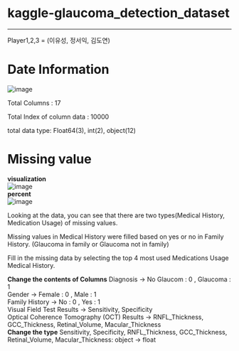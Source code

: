 # kaggle-glaucoma_detection_dataset

---
Player1,2,3 = (이유성, 정서익, 김도연)

# Date Information
![image](https://github.com/deeptudy/kaggle-glaucoma_detection_dataset/assets/103613730/6b39f58b-1db8-4e4e-acb8-954d1586631b)

Total Columns : 17

Total Index of column data : 10000

total data type: Float64(3), int(2), object(12)

# Missing value
**visualization**<br>
![image](https://github.com/deeptudy/kaggle-glaucoma_detection_dataset/assets/103613730/aef7789f-1dd7-41d5-a7e7-5443a9facb24)<br>
**percent**<br>
![image](https://github.com/deeptudy/kaggle-glaucoma_detection_dataset/assets/103613730/c2f79f2e-2b1b-44a7-9a73-0d0ec43a5103)<br>

Looking at the data, you can see that there are two types(Medical History, Medication Usage) of missing values.

Missing values ​​in Medical History were filled based on yes or no in Family History. (Glaucoma in family or Glaucoma not in family)

Fill in the missing data by selecting the top 4 most used Medications Usage Medical History.

**Change the contents of Columns**
Diagnosis -> No Glaucom : 0 , Glaucoma : 1<br>
Gender -> Female : 0 , Male : 1<br>
Family History -> No : 0 , Yes : 1<br>
Visual Field Test Results -> Sensitivity, Specificity<br>
Optical Coherence Tomography (OCT) Results -> RNFL_Thickness, GCC_Thickness, Retinal_Volume, Macular_Thickness<br>
**Change the type**
Sensitivity, Specificity, RNFL_Thickness, GCC_Thickness, Retinal_Volume, Macular_Thickness: object -> float <br>
